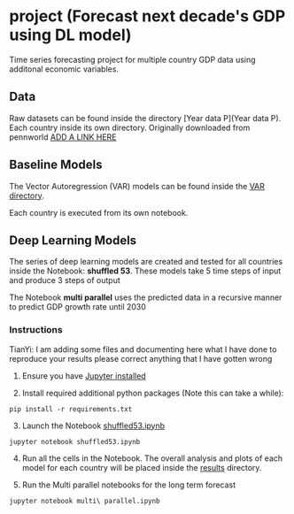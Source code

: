 # project (Forecast next decade's GDP using DL model)

Time series forecasting project for multiple country GDP data using
additonal economic variables.

## Data

Raw datasets can be found inside the directory [Year data P](Year data P).
Each country inside its own directory.
Originally downloaded from pennworld [ADD A LINK HERE]()

## Baseline Models

The Vector Autoregression (VAR) models can be found inside the [VAR directory](VAR).

Each country is executed from its own notebook.


## Deep Learning Models

The series of deep learning models are created and tested for all countries inside the 
Notebook: **shuffled 53**. These models take 5 time steps of input and produce 3 steps
of output
  
The Notebook **multi parallel** uses the predicted data in a recursive manner to predict 
GDP growth rate until 2030


### Instructions

TianYi: I am adding some files and documenting here what I have done to reproduce your results
please correct anything that I have gotten wrong

1. Ensure you have [Jupyter installed](https://jupyter.org/install)


2. Install required additional python packages (Note this can take a while):
```
pip install -r requirements.txt
```

3. Launch the Notebook [shuffled53.ipynb](shuffled53.ipynb)
```
jupyter notebook shuffled53.ipynb
```
 
4. Run all the cells in the Notebook. The overall analysis and plots of each model for each country
will be placed inside the [results](results) directory.


5. Run the Multi parallel notebooks for the long term forecast
```
jupyter notebook multi\ parallel.ipynb
```
